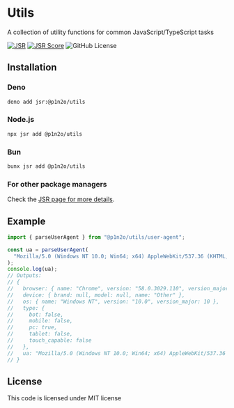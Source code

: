 # Utils

A collection of utility functions for common JavaScript/TypeScript tasks

[![JSR](https://jsr.io/badges/@p1n2o/utils)](https://jsr.io/@p1n2o/utils)
[![JSR Score](https://jsr.io/badges/@p1n2o/utils/score)](https://jsr.io/@p1n2o/utils/score)
![GitHub License](https://img.shields.io/github/license/p1n2o/utils)

## Installation

### Deno

```bash
deno add jsr:@p1n2o/utils
```

### Node.js

```bash
npx jsr add @p1n2o/utils
```

### Bun

```bash
bunx jsr add @p1n2o/utils
```

### For other package managers

Check the [JSR page for more details](https://jsr.io/@p1n2o/utils).

## Example

```ts ignore
import { parseUserAgent } from "@p1n2o/utils/user-agent";

const ua = parseUserAgent(
  "Mozilla/5.0 (Windows NT 10.0; Win64; x64) AppleWebKit/537.36 (KHTML, like Gecko) Chrome/58.0.3029.110 Safari/537.36",
);
console.log(ua);
// Outputs:
// {
//   browser: { name: "Chrome", version: "58.0.3029.110", version_major: 58 },
//   device: { brand: null, model: null, name: "Other" },
//   os: { name: "Windows NT", version: "10.0", version_major: 10 },
//   type: {
//     bot: false,
//     mobile: false,
//     pc: true,
//     tablet: false,
//     touch_capable: false
//   },
//   ua: "Mozilla/5.0 (Windows NT 10.0; Win64; x64) AppleWebKit/537.36 (KHTML, like Gecko) Chrome/58.0.3029.110 Safari/537.36"
// }
```

## License

This code is licensed under MIT license
